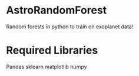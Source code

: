 # AstroRandomForest
Random forests in python to train on exoplanet data!

# Required Libraries
Pandas
sklearn
matplotlib
numpy